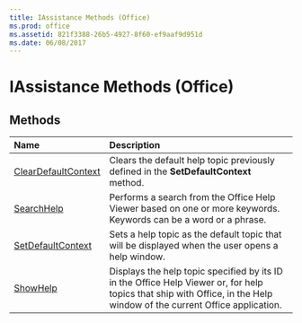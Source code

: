```yaml
---
title: IAssistance Methods (Office)
ms.prod: office
ms.assetid: 821f3388-26b5-4927-8f60-ef9aaf9d951d
ms.date: 06/08/2017
---
```



# IAssistance Methods (Office)

## Methods



|**Name**|**Description**|
|:-----|:-----|
|[ClearDefaultContext](iassistance-cleardefaultcontext-method-office.md)|Clears the default help topic previously defined in the **SetDefaultContext** method.|
|[SearchHelp](iassistance-searchhelp-method-office.md)|Performs a search from the Office Help Viewer based on one or more keywords. Keywords can be a word or a phrase.|
|[SetDefaultContext](iassistance-setdefaultcontext-method-office.md)|Sets a help topic as the default topic that will be displayed when the user opens a help window.|
|[ShowHelp](iassistance-showhelp-method-office.md)|Displays the help topic specified by its ID in the Office Help Viewer or, for help topics that ship with Office, in the Help window of the current Office application.|


